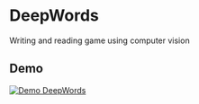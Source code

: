 # DeepWords
Writing and reading game using computer vision

## Demo

[![Demo DeepWords](https://j.gifs.com/4Q30x7.gif)](https://youtu.be/g93FenagEAM)
